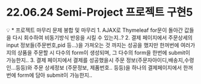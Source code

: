 # 22.06.24 Semi-Project 프로젝트 구현5

<aside>
💡 * 프로젝트 마무리 문제 봉합 및 마무리
1. AJAX로 Thymeleaf for문이 돌아간 값들을 다시 회수하여 비동기방식 반응을 시킬 수 있는지..?
2. 결제 페이지에서 주문상세의 input 정보들(주문번호,pid 등...)을 가져오는 것 까지는 성공을 했지만 한꺼번에 여러가지의 상품을 주문할 시 다수의 form이 생성되며, 그 다수의 form을 한번에 submit이 가능한지..
3. 결제 페이지에서 결제를 성공했을시 주문 정보(주문자아이디,배송지,수령인...등등)와 주문 상세정보 (주문정보, 제품번호.. 등등)을 하나의 결제페이지에서 한꺼번에 form에 담아 submit이 가능한지..

</aside>